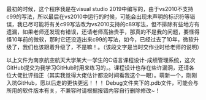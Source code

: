 最初的时候，这个程序我是在visual studio 2019中编写的，由于vs2010不支持c99的写法，所以最后在vs2010中运行的时候，可能会出现未声明的标识符等错误，我已尽可能将有关c99写法改为vs2010支持的c89写法，但不排除有些地方有遗漏，如果老师还发现有错误，还请老师高抬贵手，那真的不是我的问题，要怪得怪10年前的微软，那时它还没造出来c99的写法，如今，已经过去了10年，微软升级了，我们也该跟着升级了，不是嘛！。（该段文字是当时交作业时给老师的说明）

以上文件为南京航空航天大学某大一学生的C语言课程设计-成绩管理系统，这次GitHub提交为我学习GitHub时用来练习的，。课程设计也存在些许漏洞，还请各位大佬批评指正（其实我觉得大佬估计都没时间看我这个一眼）。萌新一个，刚刚入坑GitHub，愿以后走的更快更远！！！
Debug文件夹下的.pdb文件，可能会与所用的软件版本有关，不兼容时请根据报错内容自行删除修改~！
